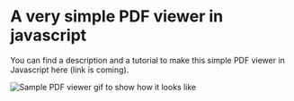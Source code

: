 # A very simple PDF viewer in javascript

You can find a description and a tutorial to make this simple PDF viewer in Javascript here (link is coming).

![Sample PDF viewer gif to show how it looks like](demo-gif.gif)
